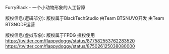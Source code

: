 FurryBlack - 一个小动物形象的人工智障

版权信息(逻辑部分): 
版权属于BlackTechStudio
由Team BTSNUVO开发
由Team BTSNODE运营

版权信息(虚拟形象): 
版权属于FPDG 授权使用
https://twitter.com/flappydoggy/status/877582553762283520
https://twitter.com/flappydoggy/status/875026125038080000